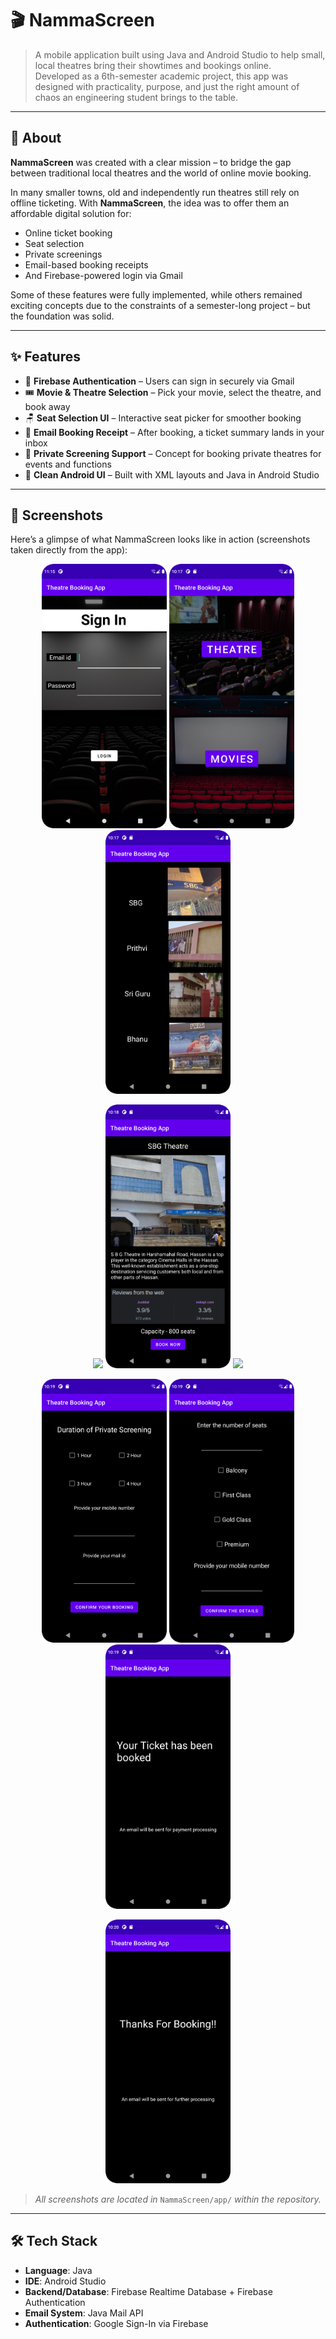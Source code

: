# 🎬 NammaScreen

> A mobile application built using Java and Android Studio to help small, local theatres bring their showtimes and bookings online.  
> Developed as a 6th-semester academic project, this app was designed with practicality, purpose, and just the right amount of chaos an engineering student brings to the table.

---

## 📌 About

**NammaScreen** was created with a clear mission – to bridge the gap between traditional local theatres and the world of online movie booking.

In many smaller towns, old and independently run theatres still rely on offline ticketing. With **NammaScreen**, the idea was to offer them an affordable digital solution for:

- Online ticket booking  
- Seat selection  
- Private screenings  
- Email-based booking receipts  
- And Firebase-powered login via Gmail

Some of these features were fully implemented, while others remained exciting concepts due to the constraints of a semester-long project – but the foundation was solid.

---

## ✨ Features

- 🔐 **Firebase Authentication** – Users can sign in securely via Gmail
- 🎟 **Movie & Theatre Selection** – Pick your movie, select the theatre, and book away
- 🪑 **Seat Selection UI** – Interactive seat picker for smoother booking
- 📧 **Email Booking Receipt** – After booking, a ticket summary lands in your inbox
- 👥 **Private Screening Support** – Concept for booking private theatres for events and functions
- 📱 **Clean Android UI** – Built with XML layouts and Java in Android Studio

---

## 📸 Screenshots

Here’s a glimpse of what NammaScreen looks like in action (screenshots taken directly from the app):

<p align="center">
  <img src="app/s1.png" width="200" /> <img src="app/s2.png" width="200" /> <img src="app/s3.png" width="200" />
</p>
<p align="center">
  <img src="app/s4.png" width="200" /> <img src="app/s5.png" width="200" /> <img src="app/s6.png" width="200" />
</p>
<p align="center">
  <img src="app/s7.png" width="200" /> <img src="app/s8.png" width="200" /> <img src="app/s9.png" width="200" />
</p>
<p align="center">
  <img src="app/s10.png" width="200" />
</p>

> *All screenshots are located in* `NammaScreen/app/` *within the repository.*

---

## 🛠 Tech Stack

- **Language**: Java  
- **IDE**: Android Studio  
- **Backend/Database**: Firebase Realtime Database + Firebase Authentication  
- **Email System**: Java Mail API  
- **Authentication**: Google Sign-In via Firebase 
